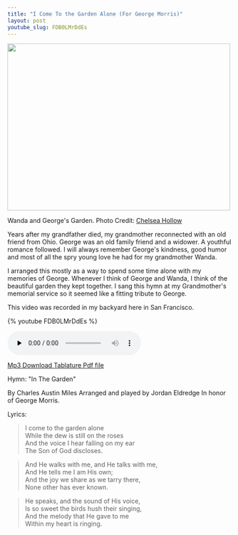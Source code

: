 ```yaml
---
title: "I Come To the Garden Alone (For George Morris)"
layout: post
youtube_slug: FDB0LMrDdEs
---
```


<a href="{{ site.url }}/uploads/2011/07/photo.jpeg"><img class="alignnone size-large wp-image-946" title="Wanda and Geroge's Garden" src="{{ site.url }}/uploads/2011/07/photo-500x375.jpg" alt="" width="500" height="375" /></a>

Wanda and George's Garden. Photo Credit: <a href="http://www.chelseahollow.com">Chelsea Hollow</a>

Years after my grandfather died, my grandmother reconnected with an old friend from Ohio. George was an old family friend and a widower. A youthful romance followed. I will always remember George's kindness, good humor and most of all the spry young love he had for my grandmother Wanda.

I arranged this mostly as a way to spend some time alone with my memories of George. Whenever I think of George and Wanda, I think of the beautiful garden they kept together. I sang this hymn at my Grandmother's memorial service so it seemed like a fitting tribute to George.

This video was recorded in my backyard here in San Francisco.

{% youtube FDB0LMrDdEs %}

<audio id="wp_mep_11" src="{{ site.url }}/uploads/2011/07/I-Walk-Through-The-Garden-Alone-Ukulele-For-George.mp3" type="audio/mp3"    controls="controls" preload="none"  ></audio>

<a href="{{ site.url }}/uploads/2011/07/I-Walk-Through-The-Garden-Alone-Ukulele-For-George.mp3">Mp3 Download
</a><a href="{{ site.url }}/uploads/2011/07/I-Come-To-the-Garden-Alone.pdf">Tablature Pdf file</a><a href="{{ site.url }}/uploads/2011/07/I-Walk-Through-The-Garden-Alone-Ukulele-For-George.mp3">
</a>

Hymn: "In The Garden"

By Charles Austin Miles
Arranged and played by Jordan Eldredge
In honor of George Morris.

Lyrics:

> I come to the garden alone  
> While the dew is still on the roses  
> And the voice I hear falling on my ear  
> The Son of God discloses.  

> And He walks with me, and He talks with me,  
> And He tells me I am His own;  
> And the joy we share as we tarry there,  
> None other has ever known.  

> He speaks, and the sound of His voice,  
> Is so sweet the birds hush their singing,  
> And the melody that He gave to me  
> Within my heart is ringing.  

